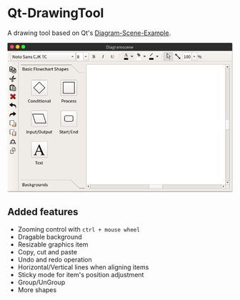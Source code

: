 # Qt-DrawingTool
A drawing tool based on Qt's [Diagram-Scene-Example](http://doc.qt.io/qt-5/qtwidgets-graphicsview-diagramscene-example.html).

![1](/screenshots/screenshot-001.png?raw=true)

## Added features
- Zooming control with `ctrl + mouse wheel`
- Dragable background
- Resizable graphics item
- Copy, cut and paste
- Undo and redo operation
- Horizontal/Vertical lines when aligning items
- Sticky mode for item's position adjustment
- Group/UnGroup
- More shapes





